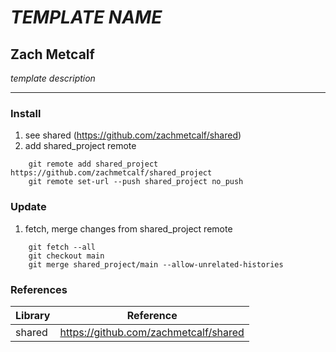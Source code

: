 # *TEMPLATE NAME*
## Zach Metcalf

*template description*

----------------

### Install
1. see shared (https://github.com/zachmetcalf/shared)
2. add shared_project remote
```
    git remote add shared_project https://github.com/zachmetcalf/shared_project
    git remote set-url --push shared_project no_push
```

### Update
1. fetch, merge changes from shared_project remote
```
    git fetch --all
    git checkout main
    git merge shared_project/main --allow-unrelated-histories
```

### References
Library | Reference
---------------- | ----------------
shared | https://github.com/zachmetcalf/shared
